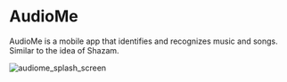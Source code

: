 # AudioMe

AudioMe is a mobile app that identifies and recognizes music and songs. Similar to the idea of Shazam. 

![audiome_splash_screen](https://github.com/user-attachments/assets/f7538119-d418-4b9d-89f5-c451e984087f)

